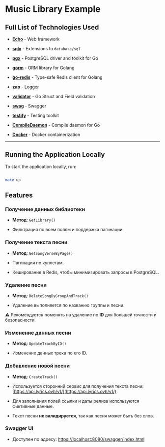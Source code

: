 
# Music Library Example

  

## Full List of Technologies Used

- **[Echo](https://echo.labstack.com/)** - Web framework

- **[sqlx](https://github.com/jmoiron/sqlx)** - Extensions to `database/sql`

- **[pgx](https://github.com/jackc/pgx)** - PostgreSQL driver and toolkit for Go

- **[gorm](https://gorm.io/)** - ORM library for Golang

- **[go-redis](https://github.com/redis/go-redis)** - Type-safe Redis client for Golang

- **[zap](https://github.com/uber-go/zap)** - Logger

- **[validator](https://github.com/go-playground/validator)** - Go Struct and Field validation

- **[swag](https://github.com/swaggo/swag)** - Swagger

- **[testify](https://github.com/stretchr/testify)** - Testing toolkit

- **[CompileDaemon](https://github.com/githubnemo/CompileDaemon)** - Compile daemon for Go

- **[Docker](https://www.docker.com/)** - Docker containerization

  

---

  

## Running the Application Locally

To start the application locally, run:

```bash

make up

```

  

## Features

  

### Получение данных библиотеки

- **Метод**: `GetLibrary()`

- Фильтрация по всем полям и поддержка пагинации.

  

### Получение текста песни

- **Метод**: `GetSongVerseByPage()`

- Пагинация по куплетам.

- Кеширование в Redis, чтобы минимизировать запросы в PostgreSQL.

  

### Удаление песни

- **Метод**: `DeleteSongByGroupAndTrack()`

- Удаление выполняется по названию группы и песни.

⚠️ Рекомендуется поменять на удаление по **ID** для большей точности и безопасности.

  

### Изменение данных песни

- **Метод**: `UpdateTrackByID()`

- Изменение данных трека по его ID.

  

### Добавление новой песни

- **Метод**: `CreateTrack()`

- Используется сторонний сервис для получения текста песни: [https://api.lyrics.ovh/v1/](https://api.lyrics.ovh/v1/)

- Для заполнения полей ссылки и даты релиза используются фиктивные данные.

- Текст песни **не валидируется**, так как песня может быть без слов.

  

### Swagger UI

- Доступен по адресу: [https://localhost:8080/swagger/index.html](https://localhost:8080/swagger/index.html)